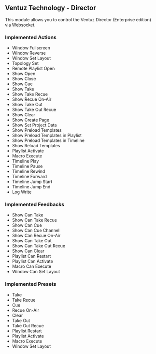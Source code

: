 ## Ventuz Technology - Director

This module allows you to control the Ventuz Director (Enterprise edition) via Websocket.

### Implemented Actions

- Window Fullscreen
- Window Reverse
- Window Set Layout
- Topology Set
- Remote Playlist Open
- Show Open
- Show Close
- Show Cue
- Show Take
- Show Take Recue
- Show Recue On-Air
- Show Take Out
- Show Take Out Recue
- Show Clear
- Show Create Page
- Show Set Project Data
- Show Preload Templates
- Show Preload Templates in Playlist
- Show Preload Templates in Timeline
- Show Reload Templates
- Playlist Activate
- Macro Execute
- Timeline Play
- Timeline Pause
- Timeline Rewind
- Timeline Forward
- Timeline Jump Start
- Timeline Jump End
- Log Write

### Implemented Feedbacks

- Show Can Take
- Show Can Take Recue
- Show Can Cue
- Show Can Cue Channel
- Show Can Recue On-Air
- Show Can Take Out
- Show Can Take Out Recue
- Show Can Clear
- Playlist Can Restart
- Playlist Can Activate
- Macro Can Execute
- Window Can Set Layout

### Implemented Presets

- Take
- Take Recue
- Cue
- Recue On-Air
- Clear
- Take Out
- Take Out Recue
- Playlist Restart
- Playlist Activate
- Macro Execute
- Window Set Layout
